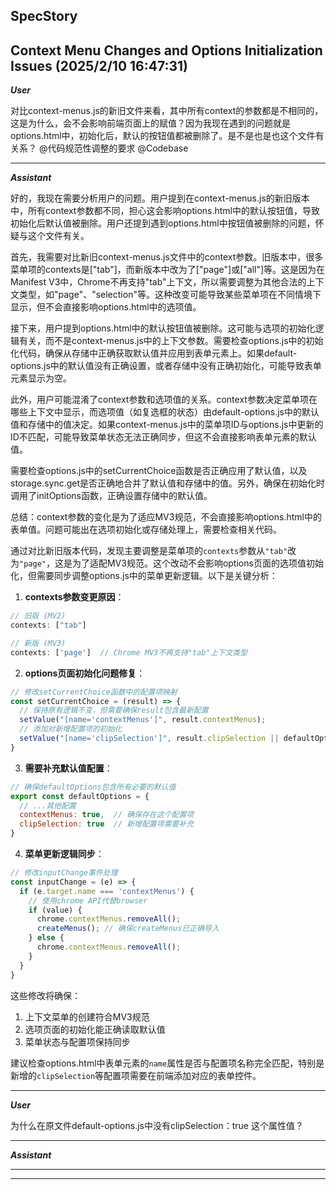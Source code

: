 ## SpecStory

## Context Menu Changes and Options Initialization Issues (2025/2/10 16:47:31)

_**User**_

对比context-menus.js的新旧文件来看，其中所有context的参数都是不相同的，这是为什么，会不会影响前端页面上的赋值？因为我现在遇到的问题就是options.html中，初始化后，默认的按钮值都被删除了。是不是也是也这个文件有关系？ @代码规范性调整的要求 @Codebase 

---

_**Assistant**_

<think>
好的，我现在需要分析用户的问题。用户提到在context-menus.js的新旧版本中，所有context参数都不同，担心这会影响options.html中的默认按钮值，导致初始化后默认值被删除。用户还提到遇到options.html中按钮值被删除的问题，怀疑与这个文件有关。

首先，我需要对比新旧context-menus.js文件中的context参数。旧版本中，很多菜单项的contexts是["tab"]，而新版本中改为了["page"]或["all"]等。这是因为在Manifest V3中，Chrome不再支持"tab"上下文，所以需要调整为其他合法的上下文类型，如"page"、"selection"等。这种改变可能导致某些菜单项在不同情境下显示，但不会直接影响options.html中的选项值。

接下来，用户提到options.html中的默认按钮值被删除。这可能与选项的初始化逻辑有关，而不是context-menus.js中的上下文参数。需要检查options.js中的初始化代码，确保从存储中正确获取默认值并应用到表单元素上。如果default-options.js中的默认值没有正确设置，或者存储中没有正确初始化，可能导致表单元素显示为空。

此外，用户可能混淆了context参数和选项值的关系。context参数决定菜单项在哪些上下文中显示，而选项值（如复选框的状态）由default-options.js中的默认值和存储中的值决定。如果context-menus.js中的菜单项ID与options.js中更新的ID不匹配，可能导致菜单状态无法正确同步，但这不会直接影响表单元素的默认值。

需要检查options.js中的setCurrentChoice函数是否正确应用了默认值，以及storage.sync.get是否正确地合并了默认值和存储中的值。另外，确保在初始化时调用了initOptions函数，正确设置存储中的默认值。

总结：context参数的变化是为了适应MV3规范，不会直接影响options.html中的表单值。问题可能出在选项初始化或存储处理上，需要检查相关代码。
</think>

通过对比新旧版本代码，发现主要调整是菜单项的`contexts`参数从`"tab"`改为`"page"`，这是为了适配MV3规范。这个改动不会影响options页面的选项值初始化，但需要同步调整options.js中的菜单更新逻辑。以下是关键分析：

1. **contexts参数变更原因**：
```javascript:src/shared/context-menus.js
// 旧版 (MV2)
contexts: ["tab"] 

// 新版 (MV3)
contexts: ['page']  // Chrome MV3不再支持"tab"上下文类型
```

2. **options页面初始化问题修复**：
```javascript:src/options/options.js
// 修改setCurrentChoice函数中的配置项映射
const setCurrentChoice = (result) => {
  // 保持原有逻辑不变，但需要确保result包含最新配置
  setValue("[name='contextMenus']", result.contextMenus); 
  // 添加对新增配置项的初始化
  setValue("[name='clipSelection']", result.clipSelection || defaultOptions.clipSelection);
}
```

3. **需要补充默认值配置**：
```javascript:src/shared/default-options.js
// 确保defaultOptions包含所有必要的默认值
export const defaultOptions = {
  // ...其他配置
  contextMenus: true,  // 确保存在这个配置项
  clipSelection: true  // 新增配置项需要补充
}
```

4. **菜单更新逻辑同步**：
```javascript:src/options/options.js
// 修改inputChange事件处理
const inputChange = (e) => {
  if (e.target.name === 'contextMenus') {
    // 使用chrome API代替browser
    if (value) {
      chrome.contextMenus.removeAll();
      createMenus(); // 确保createMenus已正确导入
    } else {
      chrome.contextMenus.removeAll();
    }
  }
}
```

这些修改将确保：
1. 上下文菜单的创建符合MV3规范
2. 选项页面的初始化能正确读取默认值
3. 菜单状态与配置项保持同步

建议检查options.html中表单元素的`name`属性是否与配置项名称完全匹配，特别是新增的`clipSelection`等配置项需要在前端添加对应的表单控件。

---

_**User**_

为什么在原文件default-options.js中没有clipSelection：true 这个属性值？

---

_**Assistant**_



---



---

